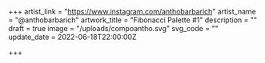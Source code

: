 +++
artist_link = "https://www.instagram.com/anthobarbarich"
artist_name = "@anthobarbarich"
artwork_title = "Fibonacci Palette #1"
description = ""
draft = true
image = "/uploads/compoantho.svg"
svg_code = ""
update_date = 2022-06-18T22:00:00Z

+++
